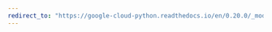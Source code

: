 ```yaml
---
redirect_to: "https://google-cloud-python.readthedocs.io/en/0.20.0/_modules/google/cloud/monitoring/metric.html"
---
```


